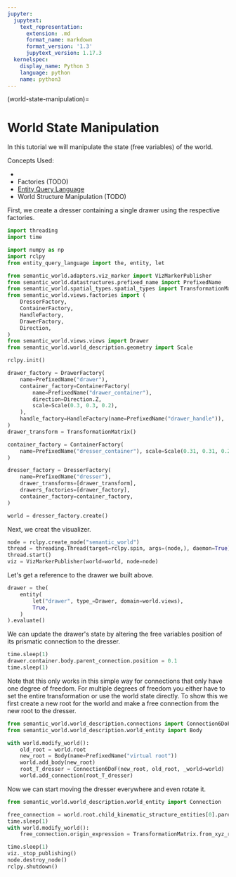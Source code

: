 ```yaml
---
jupyter:
  jupytext:
    text_representation:
      extension: .md
      format_name: markdown
      format_version: '1.3'
      jupytext_version: 1.17.3
  kernelspec:
    display_name: Python 3
    language: python
    name: python3
---
```

(world-state-manipulation)=
# World State Manipulation

In this tutorial we will manipulate the state (free variables) of the world.

Concepts Used:
- [](visualizing-worlds)
- Factories (TODO)
- [Entity Query Language](https://abdelrhmanbassiouny.github.io/entity_query_language/intro.html)
- World Structure Manipulation (TODO)

First, we create a dresser containing a single drawer using the respective factories.

```python
import threading
import time

import numpy as np
import rclpy
from entity_query_language import the, entity, let

from semantic_world.adapters.viz_marker import VizMarkerPublisher
from semantic_world.datastructures.prefixed_name import PrefixedName
from semantic_world.spatial_types.spatial_types import TransformationMatrix
from semantic_world.views.factories import (
    DresserFactory,
    ContainerFactory,
    HandleFactory,
    DrawerFactory,
    Direction,
)
from semantic_world.views.views import Drawer
from semantic_world.world_description.geometry import Scale

rclpy.init()

drawer_factory = DrawerFactory(
    name=PrefixedName("drawer"),
    container_factory=ContainerFactory(
        name=PrefixedName("drawer_container"),
        direction=Direction.Z,
        scale=Scale(0.3, 0.3, 0.2),
    ),
    handle_factory=HandleFactory(name=PrefixedName("drawer_handle")),
)
drawer_transform = TransformationMatrix()

container_factory = ContainerFactory(
    name=PrefixedName("dresser_container"), scale=Scale(0.31, 0.31, 0.21)
)

dresser_factory = DresserFactory(
    name=PrefixedName("dresser"),
    drawer_transforms=[drawer_transform],
    drawers_factories=[drawer_factory],
    container_factory=container_factory,
)

world = dresser_factory.create()
```

Next, we creat the visualizer.

```python
node = rclpy.create_node("semantic_world")
thread = threading.Thread(target=rclpy.spin, args=(node,), daemon=True)
thread.start()
viz = VizMarkerPublisher(world=world, node=node)

```

Let's get a reference to the drawer we built above.

```python
drawer = the(
    entity(
        let("drawer", type_=Drawer, domain=world.views),
        True,
    )
).evaluate()
```

We can update the drawer's state by altering the free variables position of its prismatic connection to the dresser.

```python
time.sleep(1)
drawer.container.body.parent_connection.position = 0.1
time.sleep(1)
```

Note that this only works in this simple way for connections that only have one degree of freedom. For multiple degrees of freedom you either have to set the entire transformation or use the world state directly.
To show this we first create a new root for the world and make a free connection from the new root to the dresser.

```python
from semantic_world.world_description.connections import Connection6DoF
from semantic_world.world_description.world_entity import Body

with world.modify_world():
    old_root = world.root
    new_root = Body(name=PrefixedName("virtual root"))
    world.add_body(new_root)
    root_T_dresser = Connection6DoF(new_root, old_root, _world=world)
    world.add_connection(root_T_dresser)
```

Now we can start moving the dresser everywhere and even rotate it.

```python
from semantic_world.world_description.world_entity import Connection

free_connection = world.root.child_kinematic_structure_entities[0].parent_connection
time.sleep(1)
with world.modify_world():
    free_connection.origin_expression = TransformationMatrix.from_xyz_rpy(1., 1., 0, 0., 0., 0.5 * np.pi)

time.sleep(1)
viz._stop_publishing()
node.destroy_node()
rclpy.shutdown()
```
